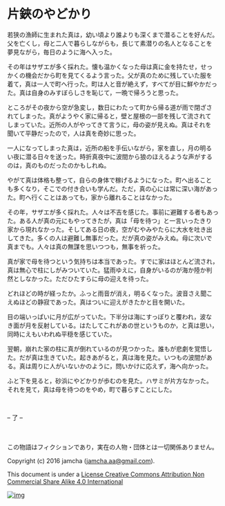 # 片鋏のやどかり

若狭の漁師に生まれた真は，幼い頃より誰よりも深くまで潜ることを好んだ。  
父を亡くし，母と二人で暮らしながらも，長じて素潜りの名人となることを  
夢見ながら，毎日のように海へ入った。  

その年はサザエが多く採れた。懐も温かくなった母は真に金を持たせ，せっ  
かくの機会だから町を見てくるよう言った。父が真のために残していた服を  
着て，真は一人で町へ行った。町は人と音が絶えず，すべてが目に鮮やかだっ  
た。真は自身のみすぼらしさを恥じて，一晩で帰ろうと思った。  

ところがその夜から空が急変し，数日にわたって町から帰る道が雨で閉ざさ  
れてしまった。真がようやく家に帰ると，壁と屋根の一部を残して流されて  
しまっていた。近所の人がやってきて言うに，母の姿が見えぬ。真はそれを  
聞いて平静だったので，人は真を奇妙に思った。  

一人になってしまった真は，近所の船を手伝いながら，家を直し，月の明る  
い夜に潜る日々を送った。時折真夜中に波間から狼のほえるような声がする  
のは，真のものだったのかもしれぬ。  

やがて真は体格も整って，自らの身体で稼げるようになった。町へ出ること  
も多くなり，そこでの付き合いも学んだ。ただ，真の心には常に深い海があっ  
た。町へ行くことはあっても，家から離れることはなかった。  

その年，サザエが多く採れた。人々は不吉を感じた。事前に避難する者もあっ  
た。ある人が真の元にもやってきたが，真は「母を待つ」と一言いったきり  
家から現れなかった。そしてある日の夜，空がむやみやたらに大水を吐き出  
してきた。多くの人は避難し無事だった。だが真の姿がみえぬ。母に次いで  
真までも。人々は真の無謀を思いつつも，無事を祈った。  

真が家で母を待つという気持ちは本当であった。すでに家はほとんど流され，  
真は無心で柱にしがみついていた。猛雨ゆえに，自身がいるのが海か陸か判  
然としなかった。ただひたすらに母の迎えを待った。  

どれほどの時が経ったか。ふっと雨音が消え，明るくなった。波音さえ聞こ  
えぬほどの静寂であった。真はついに迎えがきたかと目を開いた。  

目の端いっぱいに月が広がっていた。下半分は海にすっぽりと覆われ，波な  
き面が月を反射している。はたしてこれがあの世というものか，と真は思い，  
同時にえもいわれぬ平穏を感じていた。  

翌朝，崩れた家の柱に真が倒れているのが見つかった。誰もが悲劇を覚悟し  
た。だが真は生きていた。起きあがると，真は海を見た。いつもの波間があ  
る。真は周りに人がいないかのように，問いかけに応えず，海へ向かった。  

ふと下を見ると，砂浜にやどかりが歩むのを見た。ハサミが片方なかった。  
それを見て，真は母を待つのをやめ，町で暮らすことにした。  

<br>  

&#x2013; 了 &#x2013;  

<br>  
<br>  
この物語はフィクションであり，実在の人物・団体とは一切関係ありません。  

Copyright (c) 2016 jamcha (jamcha.aa@gmail.com).  

This document is under a [License Creative Commons Attribution Non Commercial Share Alike 4.0 International](http://creativecommons.org/licenses/by-nc-sa/4.0/deed)  

[![img](http://i.creativecommons.org/l/by-nc-sa/3.0/80x15.png)](http://creativecommons.org/licenses/by-nc-sa/4.0/deed)